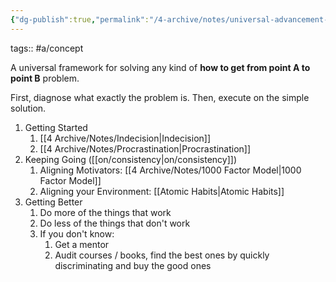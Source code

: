 ```yaml
---
{"dg-publish":true,"permalink":"/4-archive/notes/universal-advancement-framework/"}
---
```


tags:: #a/concept 

A universal framework for solving any kind of **how to get from point A to point B** problem.

First, diagnose what exactly the problem is.
Then, execute on the simple solution.

1. Getting Started
	1. [[4 Archive/Notes/Indecision\|Indecision]]
	2. [[4 Archive/Notes/Procrastination\|Procrastination]]
2. Keeping Going ([[on/consistency\|on/consistency]])
	1. Aligning Motivators: [[4 Archive/Notes/1000 Factor Model\|1000 Factor Model]]
	2. Aligning your Environment: [[Atomic Habits\|Atomic Habits]]
3. Getting Better
	1. Do more of the things that work
	2. Do less of the things that don't work
	3. If you don't know:
		1. Get a mentor
		2. Audit courses / books, find the best ones by quickly discriminating and buy the good ones
